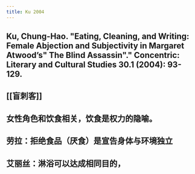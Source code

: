 ```yaml
---
title: Ku 2004
---
```


## Ku, Chung-Hao. "Eating, Cleaning, and Writing: Female Abjection and Subjectivity in Margaret Atwood’s" The Blind Assassin"." Concentric: Literary and Cultural Studies 30.1 (2004): 93-129.
## [[盲刺客]]
## 女性角色和饮食相关，饮食是权力的隐喻。
## 劳拉：拒绝食品（厌食）是宣告身体与环境独立
## 艾丽丝：淋浴可以达成相同目的，
